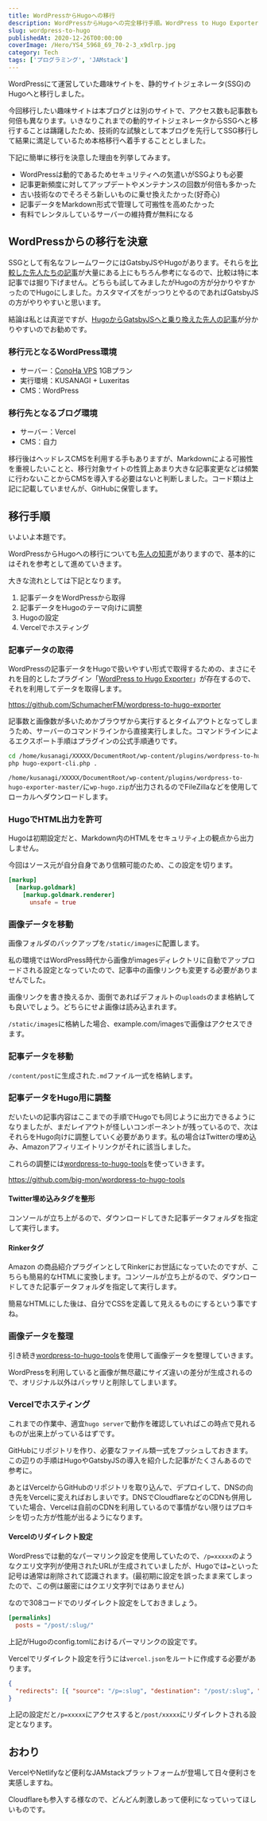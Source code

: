 ```yaml
---
title: WordPressからHugoへの移行
description: WordPressからHugoへの完全移行手順。WordPress to Hugo Exporterでのデータ移行、画像処理、VercelでのホスティングまでSSG移行の実践ガイド。セキュリティと保守性の向上を実現。
slug: wordpress-to-hugo
publishedAt: 2020-12-26T00:00:00
coverImage: /Hero/YS4_5968_69_70-2-3_x9dlrp.jpg
category: Tech
tags: ['プログラミング', 'JAMstack']
---
```


WordPressにて運営していた趣味サイトを、静的サイトジェネレータ(SSG)のHugoへと移行しました。

今回移行したい趣味サイトは本ブログとは別のサイトで、アクセス数も記事数も何倍も異なります。いきなりこれまでの動的サイトジェネレータからSSGへと移行することは躊躇したため、技術的な試験として本ブログを先行してSSG移行して結果に満足しているため本格移行へ着手することとしました。

下記に簡単に移行を決意した理由を列挙してみます。

- WordPressは動的であるためセキュリティへの気遣いがSSGよりも必要
- 記事更新頻度に対してアップデートやメンテナンスの回数が何倍も多かった
- 古い技術なのでそろそろ新しいものに乗せ換えたかった(好奇心)
- 記事データをMarkdown形式で管理して可搬性を高めたかった
- 有料でレンタルしているサーバーの維持費が無料になる

## WordPressからの移行を決意

SSGとして有名なフレームワークにはGatsbyJSやHugoがあります。それらを[比較した先人たちの記事](https://exlair.net/trend-for-static-site-generator/)が大量にある上にもちろん参考になるので、比較は特に本記事では掘り下げません。どちらも試してみましたがHugoの方が分かりやすかったのでHugoにしました。カスタマイズをがっつりとやるのであればGatsbyJSの方がやりやすいと思います。

結論は私とは真逆ですが、[HugoからGatsbyJSへと乗り換えた先人の記事](https://blog.wadackel.me/2020/hugo-to-gatsby/)が分かりやすいのでお勧めです。

### 移行元となるWordPress環境

- サーバー：[ConoHa VPS](https://px.a8.net/svt/ejp?a8mat=35F6JU+EDZ5UI+50+4YT441) 1GBプラン
- 実行環境：KUSANAGI + Luxeritas
- CMS：WordPress

### 移行先となるブログ環境

- サーバー：Vercel
- CMS：自力

移行後はヘッドレスCMSを利用する手もありますが、Markdownによる可搬性を重視したいことと、移行対象サイトの性質上あまり大きな記事変更などは頻繁に行わないことからCMSを導入する必要はないと判断しました。コード類は上記に記載していませんが、GitHubに保管します。

## 移行手順

いよいよ本題です。

WordPressからHugoへの移行についても[先人の知恵](https://randd.kwappa.net/2020/05/17/migrate-wordpress-to-hugo-and-netlify/)がありますので、基本的にはそれを参考として進めていきます。

大きな流れとしては下記となります。

1. 記事データをWordPressから取得
1. 記事データをHugoのテーマ向けに調整
1. Hugoの設定
1. Vercelでホスティング

### 記事データの取得

WordPressの記事データをHugoで扱いやすい形式で取得するための、まさにそれを目的としたプラグイン「[WordPress to Hugo Exporter](https://github.com/SchumacherFM/wordpress-to-hugo-exporter)」が存在するので、それを利用してデータを取得します。

https://github.com/SchumacherFM/wordpress-to-hugo-exporter

記事数と画像数が多いためかブラウザから実行するとタイムアウトとなってしまうため、サーバーのコマンドラインから直接実行しました。コマンドラインによるエクスポート手順はプラグインの公式手順通りです。

```bash
cd /home/kusanagi/XXXXX/DocumentRoot/wp-content/plugins/wordpress-to-hugo-exporter-master/
php hugo-export-cli.php .
```

`/home/kusanagi/XXXXX/DocumentRoot/wp-content/plugins/wordpress-to-hugo-exporter-master/`に`wp-hugo.zip`が出力されるのでFileZillaなどを使用してローカルへダウンロードします。

### HugoでHTML出力を許可

Hugoは初期設定だと、Markdown内のHTMLをセキュリティ上の観点から出力しません。

今回はソース元が自分自身であり信頼可能のため、この設定を切ります。

```toml
[markup]
  [markup.goldmark]
    [markup.goldmark.renderer]
      unsafe = true
```

### 画像データを移動

画像フォルダのバックアップを`/static/images`に配置します。

私の環境ではWordPress時代から画像がimagesディレクトリに自動でアップロードされる設定となっていたので、記事中の画像リンクも変更する必要がありませんでした。

画像リンクを書き換えるか、面倒であればデフォルトの`uploads`のまま格納しても良いでしょう。どちらにせよ画像は読み込まれます。

`/static/images`に格納した場合、example.com/imagesで画像はアクセスできます。

### 記事データを移動

`/content/post`に生成された`.md`ファイル一式を格納します。

### 記事データをHugo用に調整

だいたいの記事内容はここまでの手順でHugoでも同じように出力できるようになりましたが、まだレイアウトが怪しいコンポーネントが残っているので、次はそれらをHugo向けに調整していく必要があります。私の場合はTwitterの埋め込み、Amazonアフィリエイトリンクがそれに該当しました。

これらの調整には[wordpress-to-hugo-tools](https://github.com/big-mon/wordpress-to-hugo-tools)を使っていきます。

https://github.com/big-mon/wordpress-to-hugo-tools

#### Twitter埋め込みタグを整形

コンソールが立ち上がるので、ダウンロードしてきた記事データフォルダを指定して実行します。

#### Rinkerタグ

Amazon の商品紹介プラグインとしてRinkerにお世話になっていたのですが、こちらも簡易的なHTMLに変換します。コンソールが立ち上がるので、ダウンロードしてきた記事データフォルダを指定して実行します。

簡易なHTMLにした後は、自分でCSSを定義して見えるものにするという事ですね。

### 画像データを整理

引き続き[wordpress-to-hugo-tools](https://github.com/big-mon/wordpress-to-hugo-tools)を使用して画像データを整理していきます。

WordPressを利用していると画像が無尽蔵にサイズ違いの差分が生成されるので、オリジナル以外はバッサリと削除してしまいます。

### Vercelでホスティング

これまでの作業中、適宜`hugo server`で動作を確認していればこの時点で見れるものが出来上がっているはずです。

GitHubにリポジトリを作り、必要なファイル類一式をプッシュしておきます。この辺りの手順はHugoやGatsbyJSの導入を紹介した記事がたくさんあるので参考に。

あとはVercelからGitHubのリポジトリを取り込んで、デプロイして、DNSの向き先をVercelに変えればおしまいです。DNSでCloudflareなどのCDNも併用していた場合、Vercelは自前のCDNを利用しているので事情がない限りはプロキシを切った方が性能が出るようになります。

#### Vercelのリダイレクト設定

WordPressでは動的なパーマリンク設定を使用していたので、`/p=xxxxx`のようなクエリ文字列が使用されたURLが生成されていましたが、Hugoでは`=`といった記号は通常は削除されて認識されます。(最初期に設定を誤ったまま来てしまったので、この例は厳密にはクエリ文字列ではありません)

なので308コードでのリダイレクト設定をしておきましょう。

```toml
[permalinks]
  posts = "/post/:slug/"
```

上記がHugoのconfig.tomlにおけるパーマリンクの設定です。

Vercelでリダイレクト設定を行うには`vercel.json`をルートに作成する必要があります。

```json
{
  "redirects": [{ "source": "/p=:slug", "destination": "/post/:slug", "permanent": true }]
}
```

上記の設定だと`/p=xxxxx`にアクセスすると`/post/xxxxx`にリダイレクトされる設定となります。

## おわり

VercelやNetlifyなど便利なJAMstackプラットフォームが登場して日々便利さを実感しますね。

Cloudflareも参入する様なので、どんどん刺激しあって便利になっていってほしいものです。
